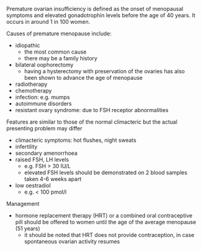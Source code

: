 Premature ovarian insufficiency is defined as the onset of menopausal symptoms and elevated gonadotrophin levels before the age of 40 years. It occurs in around 1 in 100 women.  
  
Causes of premature menopause include:  
* idiopathic
	+ the most common cause
	+ there may be a family history
* bilateral oophorectomy
	+ having a hysterectomy with preservation of the ovaries has also been shown to advance the age of menopause
* radiotherapy
* chemotherapy
* infection: e.g. mumps
* autoimmune disorders
* resistant ovary syndrome: due to FSH receptor abnormalities

  
Features are similar to those of the normal climacteric but the actual presenting problem may differ  
* climacteric symptoms: hot flushes, night sweats
* infertility
* secondary amenorrhoea
* raised FSH, LH levels
	+ e.g. FSH \> 30 IU/L
	+ elevated FSH levels should be demonstrated on 2 blood samples taken 4\-6 weeks apart
* low oestradiol
	+ e.g. \< 100 pmol/l

  
Management  
* hormone replacement therapy (HRT) or a combined oral contraceptive pill should be offered to women until the age of the average menopause (51 years)
	+ it should be noted that HRT does not provide contraception, in case spontaneous ovarian activity resumes
